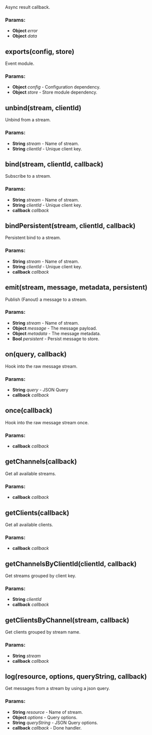 

<!-- Start lib/event.module.js -->

Async result callback.

### Params:

* **Object** *error* 
* **Object** *data* 

## exports(config, store)

Event module.

### Params:

* **Object** *config* - Configuration dependency.
* **Object** *store* - Store module dependency.

## unbind(stream, clientId)

Unbind from a stream.

### Params:

* **String** *stream* - Name of stream.
* **String** *clientId* - Unique client key.

## bind(stream, clientId, callback)

Subscribe to a stream.

### Params:

* **String** *stream* - Name of stream.
* **String** *clientId* - Unique client key.
* **callback** *callback* 

## bindPersistent(stream, clientId, callback)

Persistent bind to a stream.

### Params:

* **String** *stream* - Name of stream.
* **String** *clientId* - Unique client key.
* **callback** *callback* 

## emit(stream, message, metadata, persistent)

Publish (Fanout) a message to a stream.

### Params:

* **String** *stream* - Name of stream.
* **Object** *message* - The message payload.
* **Object** *metadata* - The message metadata.
* **Bool** *persistent* - Persist message to store.

## on(query, callback)

Hook into the raw message stream.

### Params:

* **String** *query* - JSON Query
* **callback** *callback* 

## once(callback)

Hook into the raw message stream once.

### Params:

* **callback** *callback* 

## getChannels(callback)

Get all available streams.

### Params:

* **callback** *callback* 

## getClients(callback)

Get all available clients.

### Params:

* **callback** *callback* 

## getChannelsByClientId(clientId, callback)

Get streams grouped by client key.

### Params:

* **String** *clientId* 
* **callback** *callback* 

## getClientsByChannel(stream, callback)

Get clients grouped by stream name.

### Params:

* **String** *stream* 
* **callback** *callback* 

## log(resource, options, queryString, callback)

Get messages from a stream by using a json query. 

### Params:

* **String** *resource* - Name of stream.
* **Object** *options* - Query options.
* **String** *queryString* - JSON Query options.
* **callback** *callback* - Done handler.

<!-- End lib/event.module.js -->

